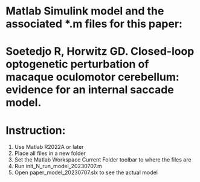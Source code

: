 # Matlab Simulink model and the associated *.m files for this paper:
# Soetedjo R, Horwitz GD. Closed-loop optogenetic perturbation of macaque oculomotor cerebellum: evidence for an internal saccade model. 

# Instruction:
1. Use Matlab R2022A or later
2. Place all files in a new folder
3. Set the Matlab Workspace Current Folder toolbar to where the files are
4. Run init_N_run_model_20230707.m
5. Open paper_model_20230707.slx to see the actual model
